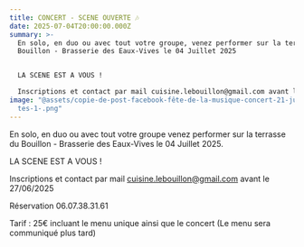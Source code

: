```yaml
---
title: CONCERT - SCENE OUVERTE 🎶
date: 2025-07-04T20:00:00.000Z
summary: >-
  En solo, en duo ou avec tout votre groupe, venez performer sur la terrasse du
  Bouillon - Brasserie des Eaux-Vives le 04 Juillet 2025


  LA SCENE EST A VOUS !

  Inscriptions et contact par mail cuisine.lebouillon@gmail.com avant le 27/06/2025
image: "@assets/copie-de-post-facebook-fête-de-la-musique-concert-21-juin-artis\
  tes-1-.png"
---
```

En solo, en duo ou avec tout votre groupe venez performer sur la terrasse du Bouillon - Brasserie des Eaux-Vives le 04 Juillet 2025.


LA SCENE EST A VOUS !

Inscriptions et contact par mail cuisine.lebouillon@gmail.com avant le 27/06/2025

Réservation 06.07.38.31.61

Tarif : 25€ incluant le menu unique ainsi que le concert (Le menu sera communiqué plus tard)





[](https://www.facebook.com/profile.php?id=100083445604688&__cft__[0]=AZXjx_OA6Uz_6ENnwArXf0vFbWZbuml-iS9HudDoFSe2MkXfUnobBJaFdIoe7nf0Iyqx3w78bsHmfz982m0RYsqY8OezZSsuUZl9n_apegN1yNrvKMvitsf1K4tgH2lxT75kjqqMB5Kc16hGpiIXCPBsdbv8NQV1dVhEAZ-8kxEvHA&__tn__=-]K-R)
